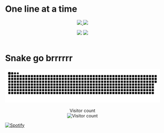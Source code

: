
 # One line at a time
 
 <p align="center">
   <a href="#">
     <img height=200 src="https://my-stats-43gk.vercel.app/api?username=JancoNel&show_icons=true&theme=radical&hide=contribs,issues&show=discussions_answered&rank_icon=github&include_all_commits=true&card_width=150" />
   </a>
   <a href="#">
     <img height=200 src="https://my-stats-43gk.vercel.app/api/top-langs/?username=JancoNel&hide=html,scss,css,cmake&langs_count=8&layout=compact&theme=radical&card_width=150" />
   </a>
 </p>
 
 <div align="center">
   <img height=202 src="https://github-readme-streak-stats-git-main-davids-projects-ad77adcc.vercel.app/?user=JancoNel&theme=radical" />
   <img height=97 src="https://github-profile-trophy.vercel.app/?username=JancoNel&theme=radical&no-frame=true&title=Stars,Followers,Commits&column=-1" />
 </div>
 
 <br clear="both" />
 
 # Snake go brrrrrr
 
 <p align="center">
   <a href="#">
     <img src="contributions.svg" alt="Snake animation">
   </a>
 </p>
 
 <p align="center">
   Visitor count<br>
   <img src="https://profile-counter.glitch.me/_JancoNel/count.svg" alt="Visitor count" />
 </p>
 
 [![Spotify](https://novatorem-black-omega.vercel.app/api/spotify)](https://open.spotify.com/user/31nncagvjsr6eno224tn3j7zfgzm)
